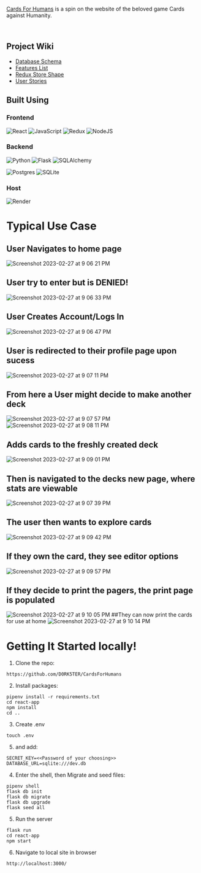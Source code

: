 
[Cards For Humans](https://cardsforhumans.onrender.com/) is a spin on the website of the beloved game Cards against Humanity.

<br>

## Project Wiki
* [Database Schema](https://github.com/D0RK5TER/CardsForHumans/wiki/Schema)
* [Features List](https://github.com/D0RK5TER/CardsForHumans/wiki/Feature-List)
* [Redux Store Shape](https://github.com/D0RK5TER/Splashd/wiki/Redux-Store-Shape)
* [User Stories](https://github.com/D0RK5TER/CardsForHumans/wiki/User-Stories)


## Built Using
### Frontend

![React](https://img.shields.io/badge/react-%2320232a.svg?style=for-the-badge&logo=react&logoColor=%2361DAFB)
![JavaScript](https://img.shields.io/badge/javascript-%23323330.svg?style=for-the-badge&logo=javascript&logoColor=%23F7DF1E)
![Redux](https://img.shields.io/badge/redux-%23593d88.svg?style=for-the-badge&logo=redux&logoColor=white)
![NodeJS](https://img.shields.io/badge/node.js-6DA55F?style=for-the-badge&logo=node.js&logoColor=white)

### Backend
![Python](https://img.shields.io/badge/python⠀⠀⠀⠀⠀⠀⠀⠀⠀⠀-376c99?style=for-the-badge&logo=python&logoColor=f7d34b)
![Flask](https://img.shields.io/badge/flask-%23000.svg?style=for-the-badge&logo=flask&logoColor=white)
![SQLAlchemy](https://img.shields.io/badge/sqlalchemy⠀⠀⠀⠀-424242?style=for-the-badge&logo=academia&logoColor=d71f00)

![Postgres](https://img.shields.io/badge/postgres-%23316192.svg?style=for-the-badge&logo=postgresql&logoColor=white)
![SQLite](https://img.shields.io/badge/sqlite-%2307405e.svg?style=for-the-badge&logo=sqlite&logoColor=white)
### Host
![Render](https://img.shields.io/badge/render-%4351e8.svg?style=for-the-badge&logo=sqlite&logoColor=white)










# Typical Use Case
## User Navigates to home page 
![Screenshot 2023-02-27 at 9 06 21 PM](https://user-images.githubusercontent.com/107891735/221760122-9013251f-7f2a-4345-a5f8-3e360495391e.png)
## User try to enter but is DENIED!
![Screenshot 2023-02-27 at 9 06 33 PM](https://user-images.githubusercontent.com/107891735/221760178-9f2628f0-9dc2-4c04-8539-5c14c756a8f3.png)
## User Creates Account/Logs In
![Screenshot 2023-02-27 at 9 06 47 PM](https://user-images.githubusercontent.com/107891735/221760237-761d6bbe-2730-4cc8-a32c-454acf26d738.png)
## User is redirected to their profile page upon sucess
![Screenshot 2023-02-27 at 9 07 11 PM](https://user-images.githubusercontent.com/107891735/221760340-ae1d27b4-496e-4e5b-9399-6d93374c7acb.png)
## From here a User might decide to make another deck
![Screenshot 2023-02-27 at 9 07 57 PM](https://user-images.githubusercontent.com/107891735/221760414-a309cb26-840d-4872-a8cc-4ab2d6a96cc0.png)
![Screenshot 2023-02-27 at 9 08 11 PM](https://user-images.githubusercontent.com/107891735/221760466-69b3eff9-aa95-4841-897a-6c77c1ed20f1.png)
## Adds cards to the freshly created deck

![Screenshot 2023-02-27 at 9 09 01 PM](https://user-images.githubusercontent.com/107891735/221761194-e6bf5f86-dac4-48b1-99c3-b5af6973d047.png)

## Then is navigated to the decks new page, where stats are viewable
![Screenshot 2023-02-27 at 9 07 39 PM](https://user-images.githubusercontent.com/107891735/221760590-6ba0fd89-accc-4d88-9d0d-86eb6a05f640.png)
## The user then wants to explore cards
![Screenshot 2023-02-27 at 9 09 42 PM](https://user-images.githubusercontent.com/107891735/221760675-38c22b10-9d03-4ded-83b8-020ef36a96aa.png)
## If they own the card, they see editor options
![Screenshot 2023-02-27 at 9 09 57 PM](https://user-images.githubusercontent.com/107891735/221760715-b816c838-83f0-46ef-9462-2c0eb699edb1.png)
## If they decide to print the pagers, the print page is populated

![Screenshot 2023-02-27 at 9 10 05 PM](https://user-images.githubusercontent.com/107891735/221760821-d434b485-933e-4891-aae7-209fec6b895d.png)
##They can now print the cards for use at home
![Screenshot 2023-02-27 at 9 10 14 PM](https://user-images.githubusercontent.com/107891735/221760856-4a861d56-0cd5-4c9f-889c-510a23f5f6c0.png)




# Getting It Started locally!
1. Clone the repo:
```
https://github.com/D0RK5TER/CardsForHumans
```

2. Install packages:
```
pipenv install -r requirements.txt
cd react-app
npm install
cd ..
```

3. Create .env 
```
touch .env
```
5. and add:
```
SECRET_KEY=<<Password of your choosing>>
DATABASE_URL=sqlite:///dev.db
```

4. Enter the shell, then Migrate and seed files:
```
pipenv shell
flask db init
flask db migrate
flask db upgrade
flask seed all
```

5. Run the server
```
flask run
cd react-app
npm start
```

6. Navigate to local site in browser
```
http://localhost:3000/
```

